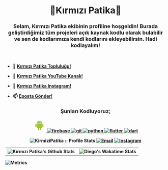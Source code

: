 <h1 align="center"><b>🚀Kırmızı Patika🚀<b></h1>
<h3 align="center"><b>Selam, Kırmızı Patika ekibinin profiline hoşgeldin! Burada geliştirdiğimiz tüm projeleri açık kaynak kodlu olarak bulabilir ve sen de kodlarımıza kendi kodlarını ekleyebilirsin. Hadi kodlayalım!<b></h3>

&nbsp;

- 📌 [Kırmızı Patika Topluluğu!](https://t.me/kirmizipatika)

- 📌 [Kırmızı Patika YouTube Kanalı!](https://youtube.com/KirmiziPatika)

- 📌 [Kırmızı Patika Instagram!](https://instagram.com/kirmizipatika.ml)

- 📫 [Eposta Gönder!](mailto:kirmizipatika@gmail.com)

<h3 align="center">Şunları Kodluyoruz;</h3>
<p align="center"> <a href="https://developer.android.com" target="_blank"> <img src="https://raw.githubusercontent.com/devicons/devicon/master/icons/android/android-original-wordmark.svg" alt="android" width="40" height="40"/> </a> <a href="https://firebase.google.com/" target="_blank"><img src="https://www.vectorlogo.zone/logos/firebase/firebase-icon.svg" alt="firebase" width="40" height="40"/> </a> <a href="https://git-scm.com/" target="_blank"> <img src="https://www.vectorlogo.zone/logos/git-scm/git-scm-icon.svg" alt="git" width="40" height="40"/> </a>  <a href="https://www.python.org/" target="_blank"> <img src="https://www.vectorlogo.zone/logos/python/python-icon.svg" alt="python" width="40" height="40"/> </a> <a href="https://flutter.dev/" target="_blank"> <img src="https://www.vectorlogo.zone/logos/flutterio/flutterio-icon.svg" alt="flutter" width="40" height="40"/> </a> 
<a href="https://dart.dev/" target="_blank"> <img src="https://www.vectorlogo.zone/logos/dartlang/dartlang-icon.svg" alt="dart" width="40" height="40"/> </a></p>

<p align="center">
<img src="https://komarev.com/ghpvc/?username=KirmiziPatika&color=green" alt="KirmiziPatika :: Profile Stats"></a>
<a href="mailto:kirmizipatika@gmail.com"><img alt="Email" src="https://img.shields.io/badge/Email-KirmiziPatikaay@gmail.com-blue?style=flat&logo=gmail"></a>
<a href="https://www.instagram.com/kirmizipatika.ml/"><img alt="Instagram" src="https://img.shields.io/badge/Instagram-kirmizipatika.ml-black?style=flat-square&logo=instagram"></a>
</p>

|                                                                                                                                        |                                                                                                                           |
| -------------------------------------------------------------------------------------------------------------------------------------- | ------------------------------------------------------------------------------------------------------------------------- |
| ![Kırmızı Patika's Github Stats](https://github-readme-stats.vercel.app/api?username=KirmiziPatika&show_icons=true&theme=dark&count_private=true) | ![Diego's Wakatime Stats](https://github-readme-stats.vercel.app/api/wakatime?username=KirmiziPatika&layout=compact&theme=dark) |

![Metrics](https://metrics.lecoq.io/KirmiziPatika?template=classic&followup=1&isocalendar=1&isocalendar.duration=half-year&config.timezone=Europe%2FMadrid&config.animated=true)
